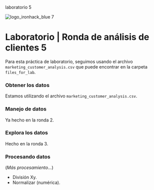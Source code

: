 laboratorio 5

![logo_ironhack_blue 7](https://user-images.githubusercontent.com/23629340/40541063-a07a0a8a-601a-11e8-91b5-2f13e4e6b441.png)

# Laboratorio | Ronda de análisis de clientes 5

Para esta práctica de laboratorio, seguimos usando el archivo `marketing_customer_analysis.csv` que puede encontrar en la carpeta `files_for_lab`.

### Obtener los datos

Estamos utilizando el archivo `marketing_customer_analysis.csv`.

### Manejo de datos

Ya hecho en la ronda 2.

### Explora los datos

Hecho en la ronda 3.

### Procesando datos

(_Más procesamiento..._)

- División Xy.
- Normalizar (numérica).